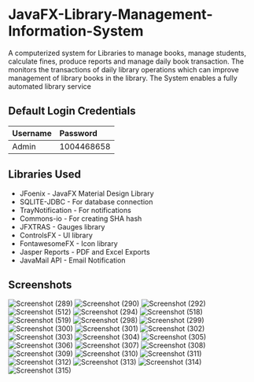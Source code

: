 # JavaFX-Library-Management-Information-System
A computerized system for Libraries to manage books, manage students, calculate fines, produce reports and manage daily book transaction. The monitors the transactions of daily library operations which can improve management of library books in the library. The System enables a fully automated library service 

## Default Login Credentials
| Username  | Password    |
| :---      | :---        |
| Admin     |  1004468658 |

## Libraries Used

- JFoenix - JavaFX Material Design Library
- SQLITE-JDBC - For database connection
- TrayNotification - For notifications
- Commons-io - For creating SHA hash
- JFXTRAS - Gauges library
- ControlsFX - UI library
- FontawesomeFX - Icon library
- Jasper Reports - PDF and Excel Exports
- JavaMail API - Email Notification

## Screenshots

![Screenshot (289)](https://user-images.githubusercontent.com/75673222/105849146-ac23a280-5fe8-11eb-8b0e-989ab6a8f46d.png)
![Screenshot (290)](https://user-images.githubusercontent.com/75673222/105849152-ad54cf80-5fe8-11eb-9bc7-0c5867691088.png)
![Screenshot (292)](https://user-images.githubusercontent.com/75673222/105849154-aded6600-5fe8-11eb-870f-2416b1fee4c3.png)
![Screenshot (512)](https://user-images.githubusercontent.com/75673222/123522392-42a1e000-d6bd-11eb-81c6-cd5d33e38ca2.png)
![Screenshot (294)](https://user-images.githubusercontent.com/75673222/105849160-af1e9300-5fe8-11eb-9350-4139763be3a7.png)
![Screenshot (518)](https://user-images.githubusercontent.com/75673222/123548764-7ab12d80-d766-11eb-9bc2-82c2fef3dbef.png)
![Screenshot (519)](https://user-images.githubusercontent.com/75673222/123548766-7c7af100-d766-11eb-8a48-863923690a10.png)
![Screenshot (298)](https://user-images.githubusercontent.com/75673222/105849166-b180ed00-5fe8-11eb-988a-9d9ba01b8a50.png)
![Screenshot (299)](https://user-images.githubusercontent.com/75673222/105849169-b180ed00-5fe8-11eb-9bc8-4f8ca3d14836.png)
![Screenshot (300)](https://user-images.githubusercontent.com/75673222/105849172-b2198380-5fe8-11eb-8ec7-3db838ba6808.png)
![Screenshot (301)](https://user-images.githubusercontent.com/75673222/105849174-b2b21a00-5fe8-11eb-90c8-c6a4ca2223aa.png)
![Screenshot (302)](https://user-images.githubusercontent.com/75673222/105849175-b34ab080-5fe8-11eb-9614-d854232d6fe4.png)
![Screenshot (303)](https://user-images.githubusercontent.com/75673222/105849180-b3e34700-5fe8-11eb-839c-250aae1b0df4.png)
![Screenshot (304)](https://user-images.githubusercontent.com/75673222/105849183-b47bdd80-5fe8-11eb-9562-b0fbdb8d27ce.png)
![Screenshot (305)](https://user-images.githubusercontent.com/75673222/105849185-b5147400-5fe8-11eb-86a4-c3239f155061.png)
![Screenshot (306)](https://user-images.githubusercontent.com/75673222/105849188-b5ad0a80-5fe8-11eb-9a0b-6e236dcee9b7.png)
![Screenshot (307)](https://user-images.githubusercontent.com/75673222/105849189-b5ad0a80-5fe8-11eb-8a68-a249da71c4cd.png)
![Screenshot (308)](https://user-images.githubusercontent.com/75673222/105849190-b645a100-5fe8-11eb-9aa5-1d7c5791412e.png)
![Screenshot (309)](https://user-images.githubusercontent.com/75673222/105849192-b6de3780-5fe8-11eb-8689-79de42c26450.png)
![Screenshot (310)](https://user-images.githubusercontent.com/75673222/105849193-b776ce00-5fe8-11eb-8f17-6c2b468a67d7.png)
![Screenshot (311)](https://user-images.githubusercontent.com/75673222/105849196-b80f6480-5fe8-11eb-952a-a4e0edd5984b.png)
![Screenshot (312)](https://user-images.githubusercontent.com/75673222/105849198-b80f6480-5fe8-11eb-8a89-14ed7f5189b5.png)
![Screenshot (313)](https://user-images.githubusercontent.com/75673222/105849202-b8a7fb00-5fe8-11eb-9aa4-acf1c970159c.png)
![Screenshot (314)](https://user-images.githubusercontent.com/75673222/105849205-b9409180-5fe8-11eb-8013-1920f843de6c.png)
![Screenshot (315)](https://user-images.githubusercontent.com/75673222/105849208-b9d92800-5fe8-11eb-9044-2d0c847eba4e.png)

